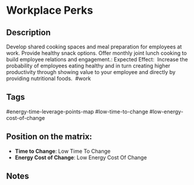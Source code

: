 # Workplace Perks

## Description
Develop shared cooking spaces and meal preparation for employees at work. Provide healthy snack options. Offer monthly joint lunch cooking to build employee relations and engagement.: Expected Effect:  Increase the probability of employees eating healthy and in turn creating higher productivity through showing value to your employee and directly by  providing nutritional foods.    #work

## Tags
#energy-time-leverage-points-map #low-time-to-change #low-energy-cost-of-change

## Position on the matrix:
- **Time to Change**: Low Time To Change
- **Energy Cost of Change**: Low Energy Cost Of Change

## Notes
<!-- Add your notes here -->
